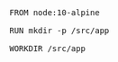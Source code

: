 <pre class="file" data-filename="Dockerfile" data-target="append">
FROM node:10-alpine

RUN mkdir -p /src/app

WORKDIR /src/app
</pre>
